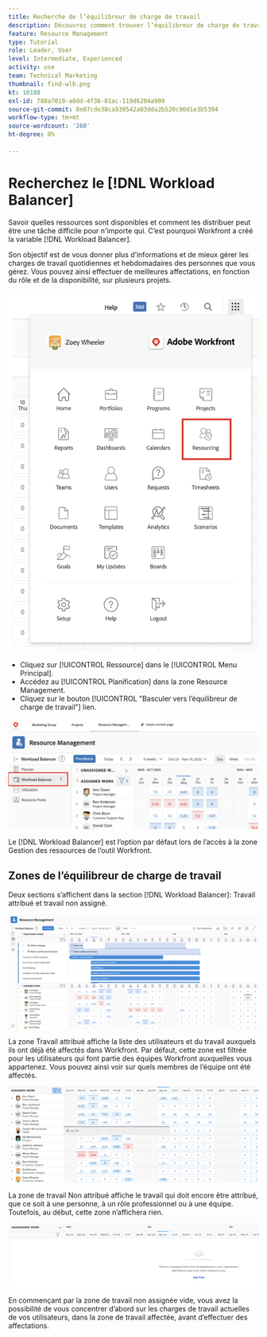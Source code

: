 ```yaml
---
title: Recherche de l’équilibreur de charge de travail
description: Découvrez comment trouver l’équilibreur de charge de travail dans Workfront et découvrir certaines des zones disponibles.
feature: Resource Management
type: Tutorial
role: Leader, User
level: Intermediate, Experienced
activity: use
team: Technical Marketing
thumbnail: find-wlb.png
kt: 10188
exl-id: 788a7810-a8dd-4f36-81ac-119d6204a909
source-git-commit: 8e07cde38ca939542a03dda2b520c90d1e3b5394
workflow-type: tm+mt
source-wordcount: '260'
ht-degree: 0%

---
```


# Recherchez le [!DNL Workload Balancer]

Savoir quelles ressources sont disponibles et comment les distribuer peut être une tâche difficile pour n&#39;importe qui. C’est pourquoi Workfront a créé la variable [!DNL Workload Balancer].

Son objectif est de vous donner plus d’informations et de mieux gérer les charges de travail quotidiennes et hebdomadaires des personnes que vous gérez. Vous pouvez ainsi effectuer de meilleures affectations, en fonction du rôle et de la disponibilité, sur plusieurs projets.

![option de menu principal de ressource](assets/Find_01.png)

* Cliquez sur [!UICONTROL Ressource] dans le [!UICONTROL Menu Principal].
* Accédez au [!UICONTROL Planification] dans la zone Resource Management.
* Cliquez sur le bouton [!UICONTROL &quot;Basculer vers l’équilibreur de charge de travail&quot;] lien.

![passer à l’équilibreur de charge](assets/Find_02.png)

Le [!DNL Workload Balancer] est l’option par défaut lors de l’accès à la zone Gestion des ressources de l’outil Workfront.

## Zones de l’équilibreur de charge de travail

Deux sections s’affichent dans la section [!DNL Workload Balancer]: Travail attribué et travail non assigné.

![zone non attribuée](assets/Find_03.png)

La zone Travail attribué affiche la liste des utilisateurs et du travail auxquels ils ont déjà été affectés dans Workfront. Par défaut, cette zone est filtrée pour les utilisateurs qui font partie des équipes Workfront auxquelles vous appartenez. Vous pouvez ainsi voir sur quels membres de l’équipe ont été affectés.

![utilisateurs de zone affectés](assets/Find_03b.png)

La zone de travail Non attribué affiche le travail qui doit encore être attribué, que ce soit à une personne, à un rôle professionnel ou à une équipe. Toutefois, au début, cette zone n’affichera rien.

![zone de travail non attribuée](assets/Find_03c.png)

En commençant par la zone de travail non assignée vide, vous avez la possibilité de vous concentrer d’abord sur les charges de travail actuelles de vos utilisateurs, dans la zone de travail affectée, avant d’effectuer des affectations.
